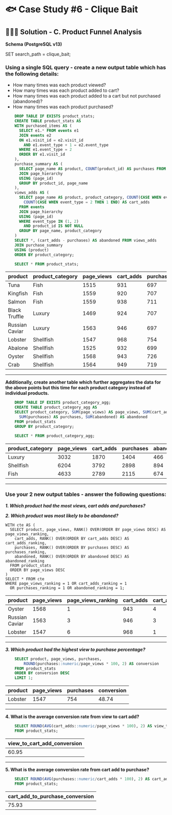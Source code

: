 # 🐟 Case Study #6 - Clique Bait

## 👩🏻‍💻 Solution - C. Product Funnel Analysis

**Schema (PostgreSQL v13)**

SET search_path = clique_bait;

### Using a single SQL query - create a new output table which has the following details: ###

- How many times was each product viewed?
- How many times was each product added to cart?
- How many times was each product added to a cart but not purchased (abandoned)?
- How many times was each product purchased?

````sql
    DROP TABLE IF EXISTS product_stats;
    CREATE TABLE product_stats AS
    WITH purchased_items AS (
      SELECT e1.* FROM events e1
      JOIN events e2
      ON e1.visit_id = e2.visit_id
        AND e1.event_type + 1 = e2.event_type
      WHERE e1.event_type = 2
      ORDER BY e1.visit_id
    ),
    purchase_summary AS (
      SELECT page_name AS product, COUNT(product_id) AS purchases FROM purchased_items
      JOIN page_hierarchy
      USING (page_id)
      GROUP BY product_id, page_name
    ),
    views_adds AS (
      SELECT page_name AS product, product_category, COUNT(CASE WHEN event_type = 1 THEN 1 END) AS page_views, 
        COUNT(CASE WHEN event_type = 2 THEN 1 END) AS cart_adds
      FROM events
      JOIN page_hierarchy
      USING (page_id)
      WHERE event_type IN (1, 2) 
        AND product_id IS NOT NULL
      GROUP BY page_name, product_category
    )
    SELECT *, (cart_adds - purchases) AS abandoned FROM views_adds
    JOIN purchase_summary
    USING (product)
    ORDER BY product_category;
````
````sql
    SELECT * FROM product_stats;
````
| product        | product_category | page_views | cart_adds | purchases | abandoned |
| -------------- | ---------------- | ---------- | --------- | --------- | --------- |
| Tuna           | Fish             | 1515       | 931       | 697       | 234       |
| Kingfish       | Fish             | 1559       | 920       | 707       | 213       |
| Salmon         | Fish             | 1559       | 938       | 711       | 227       |
| Black Truffle  | Luxury           | 1469       | 924       | 707       | 217       |
| Russian Caviar | Luxury           | 1563       | 946       | 697       | 249       |
| Lobster        | Shellfish        | 1547       | 968       | 754       | 214       |
| Abalone        | Shellfish        | 1525       | 932       | 699       | 233       |
| Oyster         | Shellfish        | 1568       | 943       | 726       | 217       |
| Crab           | Shellfish        | 1564       | 949       | 719       | 230       |



---
**Additionally, create another table which further aggregates the data for the above points but this 
	time for each product category instead of individual products.**
````sql
    DROP TABLE IF EXISTS product_category_agg;
    CREATE TABLE product_category_agg AS
    SELECT product_category, SUM(page_views) AS page_views, SUM(cart_adds) AS cart_adds,
      SUM(purchases) AS purchases, SUM(abandoned) AS abandoned
    FROM product_stats
    GROUP BY product_category;
````
````sql
    SELECT * FROM product_category_agg;
````
| product_category | page_views | cart_adds | purchases | abandoned |
| ---------------- | ---------- | --------- | --------- | --------- |
| Luxury           | 3032       | 1870      | 1404      | 466       |
| Shellfish        | 6204       | 3792      | 2898      | 894       |
| Fish             | 4633       | 2789      | 2115      | 674       |

---
### Use your 2 new output tables - answer the following questions: ##

***1. Which product had the most views, cart adds and purchases?***

***2. Which product was most likely to be abandoned?***

    WITH cte AS (
      SELECT product, page_views, RANK() OVER(ORDER BY page_views DESC) AS page_views_ranking,
        cart_adds, RANK() OVER(ORDER BY cart_adds DESC) AS cart_adds_ranking,
        purchases, RANK() OVER(ORDER BY purchases DESC) AS purchases_ranking,
        abandoned, RANK() OVER(ORDER BY abandoned DESC) AS abandoned_ranking
      FROM product_stats
      ORDER BY page_views DESC
    )
    SELECT * FROM cte
    WHERE page_views_ranking = 1 OR cart_adds_ranking = 1 
      OR purchases_ranking = 1 OR abandoned_ranking = 1;

| product        | page_views | page_views_ranking | cart_adds | cart_adds_ranking | purchases | purchases_ranking | abandoned | abandoned_ranking |
| -------------- | ---------- | ------------------ | --------- | ----------------- | --------- | ----------------- | --------- | ----------------- |
| Oyster         | 1568       | 1                  | 943       | 4                 | 726       | 2                 | 217       | 6                 |
| Russian Caviar | 1563       | 3                  | 946       | 3                 | 697       | 8                 | 249       | 1                 |
| Lobster        | 1547       | 6                  | 968       | 1                 | 754       | 1                 | 214       | 8                 |

---
***3. Which product had the highest view to purchase percentage?***
````sql
    SELECT product, page_views, purchases, 
    	ROUND(purchases::numeric/page_views * 100, 2) AS conversion
    FROM product_stats
    ORDER BY conversion DESC
    LIMIT 1;
````
| product | page_views | purchases | conversion |
| ------- | ---------- | --------- | ---------- |
| Lobster | 1547       | 754       | 48.74      |

---
**4. What is the average conversion rate from view to cart add?**
````sql
    SELECT ROUND(AVG(cart_adds::numeric/page_views * 100), 2) AS view_to_cart_add_conversion
    FROM product_stats;
````
| view_to_cart_add_conversion |
| --------------------------- |
| 60.95                       |

---
**5. What is the average conversion rate from cart add to purchase?**
````sql
    SELECT ROUND(AVG(purchases::numeric/cart_adds * 100), 2) AS cart_add_to_purchase_conversion
    FROM product_stats;
````
| cart_add_to_purchase_conversion |
| ------------------------------- |
| 75.93                           |

